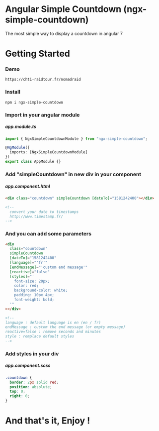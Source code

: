 # Angular Simple Countdown (ngx-simple-countdown)

The most simple way to display a countdown in angular 7

# Getting Started

### Demo

```
https://chti-raidtour.fr/nomadraid
```

### Install

```
npm i ngx-simple-countdown
```

### Import in your angular module

##### app.module.ts

```ts
import { NgxSimpleCountdownModule } from "ngx-simple-countdown";

@NgModule({
  imports: [NgxSimpleCountdownModule]
})
export class AppModule {}
```

### Add "simpleCountdown" in new div in your component

##### app.component.html

```html
<div class="countdown" simpleCountdown [dateTo]="1581242400"></div>

<!-- 
  convert your date to timestamps
  http://www.timestamp.fr/ 
-->
```

### And you can add some parameters

```html
<div
  class="countdown"
  simpleCountdown
  [dateTo]="1581242400"
  [language]="'fr'"
  [endMessage]="'custom end message'"
  [reactive]="false"
  [styles]="'
    font-size: 20px;
    color: red;
    background-color: white;
    padding: 10px 4px;
    font-weight: bold;
  '"
></div>

<!-- 
language : default language is en (en / fr)
endMessage : custom the end message (or empty message)
reactive=false : remove seconds and minutes
style : remplace default styles
-->
```

### Add styles in your div

##### app.component.scss

```css
.countdown {
  border: 2px solid red;
  position: absolute;
  top: 0;
  right: 0;
}
```

# And that's it, Enjoy !
